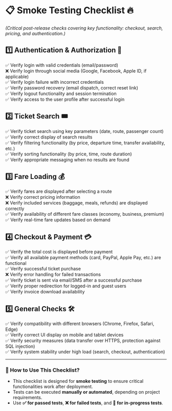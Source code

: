 # 📋 Smoke Testing Checklist 🔥
*(Critical post-release checks covering key functionality: checkout, search, pricing, and authentication.)*

## 1️⃣ Authentication & Authorization 🔐
✅ Verify login with valid credentials (email/password)  
❌ Verify login through social media (Google, Facebook, Apple ID, if applicable)  
✅ Verify login failure with incorrect credentials  
✅ Verify password recovery (email dispatch, correct reset link)  
✅ Verify logout functionality and session termination  
✅ Verify access to the user profile after successful login  

## 2️⃣ Ticket Search 🎟️
✅ Verify ticket search using key parameters (date, route, passenger count)  
✅ Verify correct display of search results  
✅ Verify filtering functionality (by price, departure time, transfer availability, etc.)  
✅ Verify sorting functionality (by price, time, route duration)  
✅ Verify appropriate messaging when no results are found  

## 3️⃣ Fare Loading 💰
✅ Verify fares are displayed after selecting a route  
❌ Verify correct pricing information  
❌ Verify included services (baggage, meals, refunds) are displayed correctly  
✅ Verify availability of different fare classes (economy, business, premium)  
✅ Verify real-time fare updates based on demand  

## 4️⃣ Checkout & Payment 💳
✅ Verify the total cost is displayed before payment  
✅ Verify all available payment methods (card, PayPal, Apple Pay, etc.) are functional  
✅ Verify successful ticket purchase  
❌ Verify error handling for failed transactions  
✅ Verify ticket is sent via email/SMS after a successful purchase  
✅ Verify proper redirection for logged-in and guest users  
✅ Verify invoice download availability  

## 5️⃣ General Checks 🛠️
✅ Verify compatibility with different browsers (Chrome, Firefox, Safari, Edge)  
✅ Verify correct UI display on mobile and tablet devices  
✅ Verify security measures (data transfer over HTTPS, protection against SQL injection)  
✅ Verify system stability under high load (search, checkout, authentication)  

---

### 📂 How to Use This Checklist?
- This checklist is designed for **smoke testing** to ensure critical functionalities work after deployment.  
- Tests can be executed **manually or automated**, depending on project requirements.  
- Use **✅ for passed tests**, **❌ for failed tests**, and **🔄 for in-progress tests**.